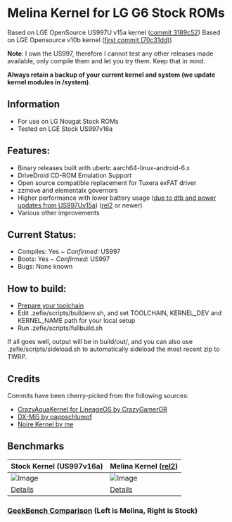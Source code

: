 # Melina Kernel for LG G6 Stock ROMs

Based on LGE OpenSource US997U v15a kernel ([commit 3189c52](https://github.com/zefie/lge_g6_melina_kernel/tree/3189c52e67deebe6c466ab09e11c5a9d64781c20))
Based on LGE Opensource v10b kernel ([first commit (70c31dd)](https://github.com/zefie/lge_g6_melina_kernel/tree/70c31dde4f4575255d7aadf2f626d50e2c36d25a))

**Note**: I own the US997, therefore I cannot test any other releases made available,
only compile them and let you try them. Keep that in mind.

**Always retain a backup of your current kernel and system (we update kernel modules in /system)**.

## Information

 * For use on LG Nougat Stock ROMs
 * Tested on LGE Stock US997v16a
 
## Features:

 * Binary releases built with ubertc aarch64-linux-android-6.x
 * DriveDroid CD-ROM Emulation Support
 * Open source compatible replacement for Tuxera exFAT driver
 * zzmove and elementalx governors
 * Higher performance with lower battery usage ([due to dtb and power updates from US997Uv15a](https://github.com/zefie/lge_g6_melina_kernel/tree/3189c52e67deebe6c466ab09e11c5a9d64781c20)) ([rel2](https://github.com/zefie/lge_g6_melina_kernel/releases/tag/rel2) or newer)
 * Various other improvements

## Current Status:

 * Compiles: Yes ~ *Confirmed*: US997
 * Boots: Yes ~ *Confirmed*: US997
 * Bugs: None known

## How to build:

 * [Prepare your toolchain](ubertc-guide.md)
 * Edit .zefie/scripts/buildenv.sh, and set TOOLCHAIN, KERNEL_DEV and KERNEL_NAME path for your local setup
 * Run .zefie/scripts/fullbuild.sh

If all goes well, output will be in build/out/,
and you can also use .zefie/scripts/sideload.sh to automatically sideload the most recent zip to TWRP.

## Credits

 Commits have been cherry-picked from the following sources:

 * [CrazyAquaKernel for LineageOS by CrazyGamerGR](https://github.com/CrazyGamerGR/CrazyAquaKernel-g5-g6-los-nougat)
 * [DX-Mi5 by pappschlumpf](https://github.com/pappschlumpf/DX-Mi5)
 * [Noire Kernel by me](https://git.zefie.net/zefie/android_kernel_samsung_msm8916)


## Benchmarks

Stock Kernel (US997v16a) | Melina Kernel ([rel2](https://github.com/zefie/lge_g6_melina_kernel/tree/rel2))
--- | ---
![Image](https://github.com/zefie/lge_g6_kernel_scripts/raw/us997-7.0/benchmarks/stock_lge_16a_kernel.jpg) | ![Image](https://github.com/zefie/lge_g6_kernel_scripts/raw/us997-7.0/benchmarks/melina_kernel_rel2.jpg)
[Details](http://browser.geekbench.com/v4/cpu/5472375) | [Details](http://browser.geekbench.com/v4/cpu/5490319)

### [GeekBench Comparison](http://browser.geekbench.com/v4/cpu/compare/5490319?baseline=5472375) (Left is Melina, Right is Stock)
